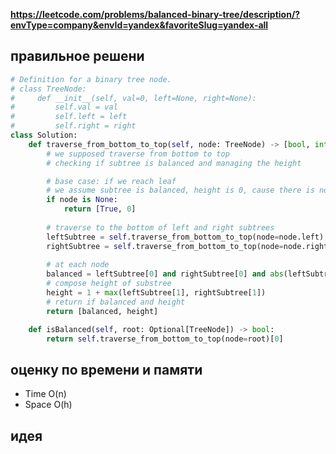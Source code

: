 **https://leetcode.com/problems/balanced-binary-tree/description/?envType=company&envId=yandex&favoriteSlug=yandex-all**

## правильное решени
```python
# Definition for a binary tree node.
# class TreeNode:
#     def __init__(self, val=0, left=None, right=None):
#         self.val = val
#         self.left = left
#         self.right = right
class Solution:
    def traverse_from_bottom_to_top(self, node: TreeNode) -> [bool, int]:
        # we supposed traverse from bottom to top
        # checking if subtree is balanced and managing the height

        # base case: if we reach leaf
        # we assume subtree is balanced, height is 0, cause there is nothing
        if node is None:
            return [True, 0]
        
        # traverse to the bottom of left and right subtrees
        leftSubtree = self.traverse_from_bottom_to_top(node=node.left)
        rightSubtree = self.traverse_from_bottom_to_top(node=node.right)
        
        # at each node
        balanced = leftSubtree[0] and rightSubtree[0] and abs(leftSubtree[1] - rightSubtree[1]) <= 1
        # compose height of substree
        height = 1 + max(leftSubtree[1], rightSubtree[1])
        # return if balanced and height
        return [balanced, height]

    def isBalanced(self, root: Optional[TreeNode]) -> bool:
        return self.traverse_from_bottom_to_top(node=root)[0]
```

## оценку по времени и памяти
- Time  O(n)
- Space O(h)

## идея